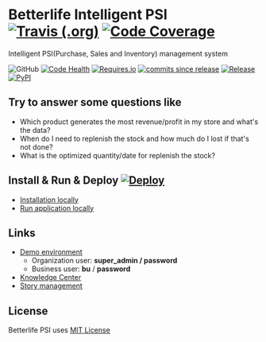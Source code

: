 
# Betterlife Intelligent PSI  [![Travis (.org)](https://img.shields.io/travis/com/betterlife/betterlife-psi.svg?logo=travis&style=flat-square)](https://travis-ci.com/betterlife/betterlife-psi) [![Code Coverage](https://img.shields.io/codecov/c/github/betterlife/betterlife-psi.svg?label=Coverage&style=flat-square)](http://codecov.io/github/betterlife/betterlife-psi?branch=master)

Intelligent PSI(Purchase, Sales and Inventory) management system

![GitHub](https://img.shields.io/github/license/mashape/apistatus.svg?style=flat-square)
[![Code Health](https://landscape.io/github/betterlife/betterlife-psi/master/landscape.svg?style=flat-square)](https://landscape.io/github/betterlife/betterlife-psi/master)
[![Requires.io](https://img.shields.io/requires/github/betterlife/betterlife-psi.svg?style=flat-square)](https://requires.io/github/betterlife/betterlife-psi/requirements/?branch=master)
[![commits since release](https://img.shields.io/github/commits-since/betterlife/betterlife-psi/V0.6.7.svg?style=flat-square)](http://github.com/betterlife/betterlife-psi/releases)
[![Release](https://img.shields.io/github/release/betterlife/betterlife-psi.svg?style=flat-square)](http://github.com/betterlife/betterlife-psi/releases) 
[![PyPI](https://img.shields.io/pypi/v/betterlife-psi.svg?style=flat-square)](https://pypi.org/project/betterlife-psi/)


## Try to answer some questions like

  - Which product generates the most revenue/profit in my store and what's the data?
  - When do I need to replenish the stock and how much do I lost if that's not done?
  - What is the optimized quantity/date for replenish the stock?
  
## Install & Run & Deploy  [![Deploy](https://img.shields.io/badge/Heroku-Deploy-brightgreen.svg?style=flat-square)](https://heroku.com/deploy) 

  -  [Installation locally](https://github.com/betterlife/betterlife-psi/wiki/Installation)
  -  [Run application locally](https://github.com/betterlife/betterlife-psi/wiki/Run-the-application)  

## Links

  - [Demo environment](https://psi-dev.herokuapp.com/)
    - Organization user: __super_admin / password__
    - Business user: __bu__ / __password__
  - [Knowledge Center](https://github.com/betterlife/psi/wiki)    
  - [Story management](https://betterlife.atlassian.net)

## License    
Betterlife PSI uses [MIT License](https://github.com/betterlife/flask-psi/blob/master/LICENSE)

